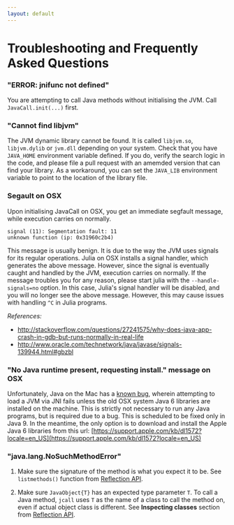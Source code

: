 ```yaml
---
layout: default
---
```


# Troubleshooting and Frequently Asked Questions

### "ERROR: jnifunc not defined"

You are attempting to call Java methods without initialising the JVM. Call `JavaCall.init(...)` first.


### "Cannot find libjvm" 

The JVM dynamic library cannot be found. It is called `libjvm.so`, `libjvm.dylib` or `jvm.dll` depending on your system. Check that you have `JAVA_HOME` environment variable defined. If you do, verify the search logic in the code, and please file a pull request with an amemded version that can find your library. As a workaround, you can set the `JAVA_LIB` environment variable to point to the location of the library file.

### Segault on OSX

Upon initialising JavaCall on OSX, you get an immediate segfault message, while execution carries on normally.  
```
signal (11): Segmentation fault: 11
unknown function (ip: 0x31960c2b4)
```
This message is usually benign. It is due to the way the JVM uses signals for its regular operations. Julia on OSX installs a signal handler, which generates the above message. However, since the signal is eventually caught and handled by the JVM, execution carries on normally. If the message troubles you for any reason, please start julia with the `--handle-signals=no` option. In this case, Julia's signal handler will be disabled, and you will no longer see the above message. However, this may cause issues with handling `^C` in Julia programs.

_References:_

* http://stackoverflow.com/questions/27241575/why-does-java-app-crash-in-gdb-but-runs-normally-in-real-life
* http://www.oracle.com/technetwork/java/javase/signals-139944.html#gbzbl


### "No Java runtime present, requesting install." message on OSX

Unfortunately, Java on the Mac has a [known bug](https://bugs.openjdk.java.net/browse/JDK-7131356), wherein attempting to load a JVM via JNI fails unless the old OSX system Java 6 libraries are installed on the machine. This is strictly not necessary to run any Java programs, but is required due to a bug. This is scheduled to be fixed only in Java 9. In the meantime, the only option is to download and install the Apple Java 6 libraries from this url: [https://support.apple.com/kb/dl1572?locale=en_US](https://support.apple.com/kb/dl1572?locale=en_US)


### "java.lang.NoSuchMethodError"

1. Make sure the signature of the method is what you expect it to be. See `listmethods()` function from [Reflection API](reflection.html).

2. Make sure `JavaObject{T}` has an expected type parameter `T`. To call a Java method, `jcall` uses `T` as the name of a class to call the method on, even if actual object class is different. See **Inspecting classes** section from [Reflection API](reflection.html).
